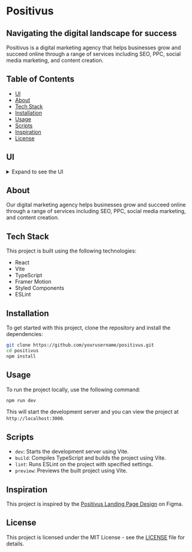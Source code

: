 # Positivus

## Navigating the digital landscape for success

Positivus is a digital marketing agency that helps businesses grow and succeed online through a range of services including SEO, PPC, social media marketing, and content creation.

## Table of Contents

- [UI](#ui)
- [About](#about)
- [Tech Stack](#tech-stack)
- [Installation](#installation)
- [Usage](#usage)
- [Scripts](#scripts)
- [Inspiration](#inspiration)
- [License](#license)

## UI
<details>
<summary>Expand to see the UI</summary>

![image](https://github.com/maksym-bezditko/positivus/assets/130133118/ee6a621e-10f9-4cc5-b8d8-0651dda3387a)
</details>

## About

Our digital marketing agency helps businesses grow and succeed online through a range of services including SEO, PPC, social media marketing, and content creation.

## Tech Stack

This project is built using the following technologies:

- React
- Vite
- TypeScript
- Framer Motion
- Styled Components
- ESLint

## Installation

To get started with this project, clone the repository and install the dependencies:

```bash
git clone https://github.com/yourusername/positivus.git
cd positivus
npm install
```

## Usage

To run the project locally, use the following command:

```bash
npm run dev
```

This will start the development server and you can view the project at `http://localhost:3000`.

## Scripts

- `dev`: Starts the development server using Vite.
- `build`: Compiles TypeScript and builds the project using Vite.
- `lint`: Runs ESLint on the project with specified settings.
- `preview`: Previews the built project using Vite.

## Inspiration

This project is inspired by the [Positivus Landing Page Design](https://www.figma.com/design/LWGadn1gJdKKqoqJI1pyEH/Positivus-Landing-Page-Design-(Community)?node-id=330-762&t=oMZF1syIfryT1C8R-0) on Figma.

## License

This project is licensed under the MIT License - see the [LICENSE](LICENSE) file for details.
